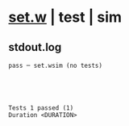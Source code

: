 # [set.w](../../../../../../examples/tests/sdk_tests/std/set.w) | test | sim

## stdout.log
```log
pass ─ set.wsim (no tests)
 




Tests 1 passed (1) 
Duration <DURATION>

```


